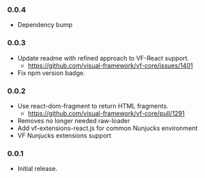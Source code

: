 ### 0.0.4

* Dependency bump

### 0.0.3

* Update readme with refined approach to VF-React support.
  * https://github.com/visual-framework/vf-core/issues/1401
* Fix npm version badge.

### 0.0.2

* Use react-dom-fragment to return HTML fragments.
  * https://github.com/visual-framework/vf-core/pull/1291
* Removes no longer needed raw-loader
* Add vf-extensions-react.js for common Nunjucks environment
* VF Nunjucks extensions support

### 0.0.1

* Initial release.
